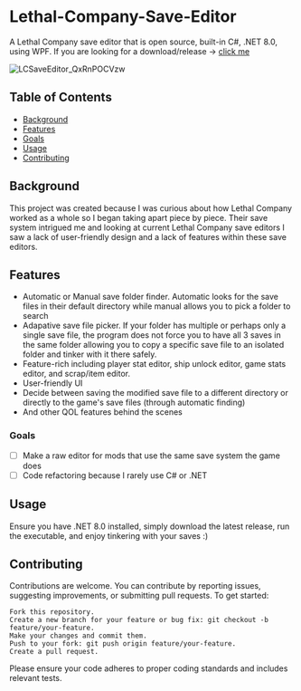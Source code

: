 # Lethal-Company-Save-Editor

A Lethal Company save editor that is open source, built-in C#, .NET 8.0, using WPF. If you are looking for a download/release -> [click me](https://github.com/ArshansGithub/Lethal-Company-Save-Editor/releases/) 

![LCSaveEditor_QxRnPOCVzw](https://github.com/ArshansGithub/Lethal-Company-Save-Editor/assets/111618520/2495d997-6c6d-4e08-b669-5a6aeaf93881)

## Table of Contents
- [Background](#background)
- [Features](#features)
- [Goals](#goals)
- [Usage](#usage)
- [Contributing](#contributing)

## Background
This project was created because I was curious about how Lethal Company worked as a whole so I began taking apart piece by piece. Their save system intrigued me and looking at current Lethal Company save editors I saw a lack of user-friendly design and a lack of features within these save editors.

## Features

- Automatic or Manual save folder finder. Automatic looks for the save files in their default directory while manual allows you to pick a folder to search
- Adapative save file picker. If your folder has multiple or perhaps only a single save file, the program does not force you to have all 3 saves in the same folder allowing you to copy a specific save file to an isolated folder and tinker with it there safely.
- Feature-rich including player stat editor, ship unlock editor, game stats editor, and scrap/item editor.
- User-friendly UI
- Decide between saving the modified save file to a different directory or directly to the game's save files (through automatic finding)
- And other QOL features behind the scenes

### Goals
- [ ] Make a raw editor for mods that use the same save system the game does
- [ ] Code refactoring because I rarely use C# or .NET 

## Usage
Ensure you have .NET 8.0 installed, simply download the latest release, run the executable, and enjoy tinkering with your saves :)

## Contributing

Contributions are welcome. You can contribute by reporting issues, suggesting improvements, or submitting pull requests. To get started:

    Fork this repository.
    Create a new branch for your feature or bug fix: git checkout -b feature/your-feature.
    Make your changes and commit them.
    Push to your fork: git push origin feature/your-feature.
    Create a pull request.

Please ensure your code adheres to proper coding standards and includes relevant tests.
